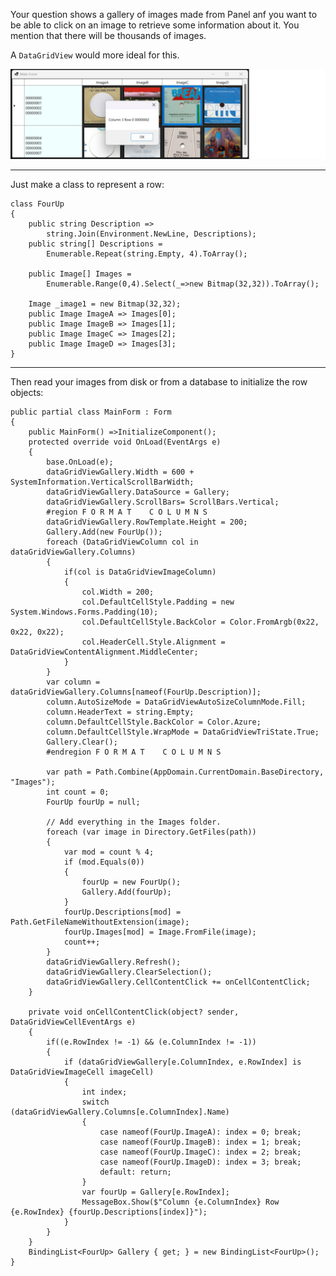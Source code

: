 Your question shows a gallery of images made from Panel anf you want to be able to click on an image to retrieve some information about it. You mention that there will be thousands of images. 

A `DataGridView` would more ideal for this. 

![screenshot](https://github.com/IVSoftware/dgv-music-record-store-gallery/blob/master/dgv-music-record-store-gallery/Screenshots/screenshot.png)

***
Just make a class to represent a row:

    class FourUp
    {
        public string Description =>
            string.Join(Environment.NewLine, Descriptions);
        public string[] Descriptions =
            Enumerable.Repeat(string.Empty, 4).ToArray();

        public Image[] Images = 
            Enumerable.Range(0,4).Select(_=>new Bitmap(32,32)).ToArray();

        Image _image1 = new Bitmap(32,32);
        public Image ImageA => Images[0];
        public Image ImageB => Images[1];
        public Image ImageC => Images[2];
        public Image ImageD => Images[3];
    }

***
Then read your images from disk or from a database to initialize the row objects:

    public partial class MainForm : Form
    {
        public MainForm() =>InitializeComponent();
        protected override void OnLoad(EventArgs e)
        {
            base.OnLoad(e);
            dataGridViewGallery.Width = 600 + SystemInformation.VerticalScrollBarWidth;
            dataGridViewGallery.DataSource = Gallery;
            dataGridViewGallery.ScrollBars= ScrollBars.Vertical;
            #region F O R M A T    C O L U M N S
            dataGridViewGallery.RowTemplate.Height = 200;
            Gallery.Add(new FourUp());
            foreach (DataGridViewColumn col in dataGridViewGallery.Columns)
            {
                if(col is DataGridViewImageColumn)
                {
                    col.Width = 200;
                    col.DefaultCellStyle.Padding = new System.Windows.Forms.Padding(10);
                    col.DefaultCellStyle.BackColor = Color.FromArgb(0x22, 0x22, 0x22);
                    col.HeaderCell.Style.Alignment = DataGridViewContentAlignment.MiddleCenter;
                }
            }
            var column = dataGridViewGallery.Columns[nameof(FourUp.Description)];
            column.AutoSizeMode = DataGridViewAutoSizeColumnMode.Fill;
            column.HeaderText = string.Empty;
            column.DefaultCellStyle.BackColor = Color.Azure;
            column.DefaultCellStyle.WrapMode = DataGridViewTriState.True;  
            Gallery.Clear();
            #endregion F O R M A T    C O L U M N S

            var path = Path.Combine(AppDomain.CurrentDomain.BaseDirectory, "Images");
            int count = 0;
            FourUp fourUp = null;

            // Add everything in the Images folder.
            foreach (var image in Directory.GetFiles(path))
            {
                var mod = count % 4;
                if (mod.Equals(0))
                {
                    fourUp = new FourUp();
                    Gallery.Add(fourUp);
                }
                fourUp.Descriptions[mod] = Path.GetFileNameWithoutExtension(image);
                fourUp.Images[mod] = Image.FromFile(image);
                count++;
            }
            dataGridViewGallery.Refresh();
            dataGridViewGallery.ClearSelection();
            dataGridViewGallery.CellContentClick += onCellContentClick;
        }

        private void onCellContentClick(object? sender, DataGridViewCellEventArgs e)
        {
            if((e.RowIndex != -1) && (e.ColumnIndex != -1))
            {
                if (dataGridViewGallery[e.ColumnIndex, e.RowIndex] is DataGridViewImageCell imageCell)
                {
                    int index;
                    switch (dataGridViewGallery.Columns[e.ColumnIndex].Name)
                    {
                        case nameof(FourUp.ImageA): index = 0; break;
                        case nameof(FourUp.ImageB): index = 1; break;
                        case nameof(FourUp.ImageC): index = 2; break;
                        case nameof(FourUp.ImageD): index = 3; break;
                        default: return;
                    }
                    var fourUp = Gallery[e.RowIndex];
                    MessageBox.Show($"Column {e.ColumnIndex} Row {e.RowIndex} {fourUp.Descriptions[index]}");
                }
            }
        }
        BindingList<FourUp> Gallery { get; } = new BindingList<FourUp>();
    }

